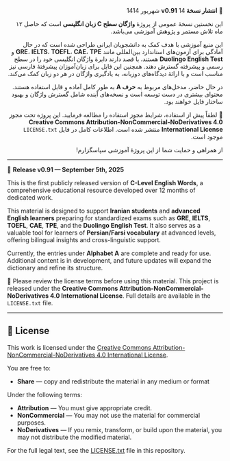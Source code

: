 <div dir="rtl">

🎉 **انتشار نسخهٔ v0.91**
14 شهریور 1414

این نخستین نسخهٔ عمومی از پروژهٔ **واژگان سطح C زبان انگلیسی** است که حاصل ۱۲ ماه تلاش مستمر و پژوهش آموزشی می‌باشد.

این منبع آموزشی با هدف کمک به دانشجویان ایرانی طراحی شده است که در حال آمادگی برای آزمون‌های استاندارد بین‌المللی مانند **GRE**، **IELTS**، **TOEFL**، **CAE**، **TPE** و **Duolingo English Test** هستند، یا قصد دارند دایرهٔ واژگان انگلیسی خود را در سطح رسمی و پیشرفته گسترش دهند. همچنین این فایل برای زبان‌آموزان پیشرفتهٔ فارسی نیز مناسب است و با ارائهٔ دیدگاه‌های دوزبانه، به یادگیری واژگان در هر دو زبان کمک می‌کند.

در حال حاضر، مدخل‌های مربوط به **حرف A** به طور کامل آماده و قابل استفاده هستند. محتوای بیشتری در دست توسعه است و نسخه‌های آینده شامل گسترش واژگان و بهبود ساختار فایل خواهند بود.

📄 لطفاً پیش از استفاده، شرایط مجوز استفاده را مطالعه فرمایید. این پروژه تحت مجوز **Creative Commons Attribution-NonCommercial-NoDerivatives 4.0 International License** منتشر شده است. اطلاعات کامل در فایل `LICENSE.txt` موجود است.

از همراهی و حمایت شما از این پروژهٔ آموزشی سپاسگزارم!

</div>

---

🎉 **Release v0.91 — September 5th, 2025**

This is the first publicly released version of **C-Level English Words**, a comprehensive educational resource developed over 12 months of dedicated work.

This material is designed to support **Iranian students** and **advanced English learners** preparing for standardized exams such as **GRE**, **IELTS**, **TOEFL**, **CAE**, **TPE**, and the **Duolingo English Test**. It also serves as a valuable tool for learners of **Persian/Farsi vocabulary** at advanced levels, offering bilingual insights and cross-linguistic support.

Currently, the entries under **Alphabet A** are complete and ready for use. Additional content is in development, and future updates will expand the dictionary and refine its structure.

📄 Please review the license terms before using this material. This project is released under the **Creative Commons Attribution-NonCommercial-NoDerivatives 4.0 International License**. Full details are available in the `LICENSE.txt` file.

---

## 🔐 License

This work is licensed under the [Creative Commons Attribution-NonCommercial-NoDerivatives 4.0 International License](https://creativecommons.org/licenses/by-nc-nd/4.0/).

You are free to:
- **Share** — copy and redistribute the material in any medium or format

Under the following terms:
- **Attribution** — You must give appropriate credit.
- **NonCommercial** — You may not use the material for commercial purposes.
- **NoDerivatives** — If you remix, transform, or build upon the material, you may not distribute the modified material.

For the full legal text, see the [LICENSE.txt](LICENSE.txt) file in this repository.

